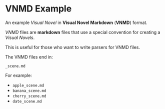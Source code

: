 # VNMD Example

An example _Visual Novel_ in **Visual Novel Markdown** (**VNMD**) format.

_VNMD_ files are **markdown** files that use a special convention for creating a _Visual Novels_.

This is useful for those who want to write parsers for VNMD files.

The VNMD files end in:
```
_scene.md
```

For example:
* `apple_scene.md`
* `banana_scene.md`
* `cherry_scene.md`
* `date_scene.md`
